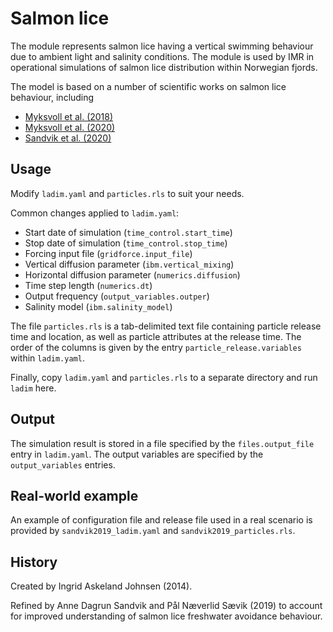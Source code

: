 # Salmon lice

The module represents salmon lice having a vertical swimming behaviour due to
ambient light and salinity conditions. The module is used by IMR in operational
simulations of salmon lice distribution within Norwegian fjords.

The model is based on a number of scientific works on salmon lice behaviour, including
- [Myksvoll et al. (2018)](https://doi.org/10.1371/journal.pone.0201338)
- [Myksvoll et al. (2020)](https://doi.org/10.3354/aei00359)
- [Sandvik et al. (2020)](https://doi.org/10.1093/icesjms/fsz256)

## Usage

Modify `ladim.yaml` and `particles.rls` to suit your needs.

Common changes applied to `ladim.yaml`:
- Start date of simulation (`time_control.start_time`)
- Stop date of simulation (`time_control.stop_time`)
- Forcing input file (`gridforce.input_file`)
- Vertical diffusion parameter (`ibm.vertical_mixing`)
- Horizontal diffusion parameter (`numerics.diffusion`)
- Time step length (`numerics.dt`)
- Output frequency (`output_variables.outper`)
- Salinity model (`ibm.salinity_model`)

The file `particles.rls` is a tab-delimited text file containing particle
release time and location, as well as particle attributes at the release time.
The order of the columns is given by the entry `particle_release.variables`
within `ladim.yaml`.

Finally, copy `ladim.yaml` and `particles.rls` to a separate directory and
run `ladim` here.


## Output

The simulation result is stored in a file specified by the `files.output_file`
entry in `ladim.yaml`. The output variables are specified by the
`output_variables` entries. 

## Real-world example 

An example of configuration file and release file used in a real scenario is
provided by `sandvik2019_ladim.yaml` and `sandvik2019_particles.rls`.


## History

Created by Ingrid Askeland Johnsen (2014).

Refined by Anne Dagrun Sandvik and Pål Næverlid Sævik (2019) to account for
improved understanding of salmon lice freshwater avoidance behaviour.
